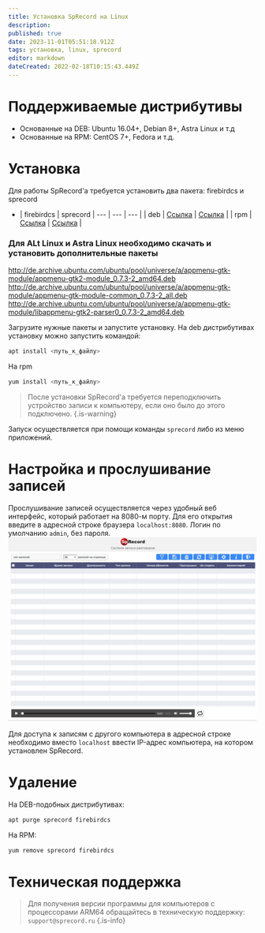 ```yaml
---
title: Установка SpRecord на Linux
description: 
published: true
date: 2023-11-01T05:51:18.912Z
tags: установка, linux, sprecord
editor: markdown
dateCreated: 2022-02-18T10:15:43.449Z
---
```


# Поддерживаемые дистрибутивы
- Основанные на DEB: Ubuntu 16.04+, Debian 8+, Astra Linux и т.д
- Основанные на RPM: CentOS 7+, Fedora и т.д.

# Установка

Для работы SpRecord'а требуется установить два пакета: firebirdcs и sprecord

- | firebirdcs | sprecord
| --- | --- | --- |
| deb | [Ссылка](https://sprecord.ru/files/downloads/linux/native/firebirdcs_2.5.9.27139_amd64.deb) | [Ссылка](https://sprecord.ru/files/downloads/linux/native/sprecord_1.2.0.151_amd64.deb) |
| rpm | [Ссылка](https://sprecord.ru/files/downloads/linux/native/firebirdcs-2.5.9.27139.x86_64.rpm) | [Ссылка](https://sprecord.ru/files/downloads/linux/native/sprecord-1.2.0.151.x86_64.rpm) |

### Для ALt Linux и Astra Linux необходимо скачать и установить дополнительные пакеты

http://de.archive.ubuntu.com/ubuntu/pool/universe/a/appmenu-gtk-module/appmenu-gtk2-module_0.7.3-2_amd64.deb
http://de.archive.ubuntu.com/ubuntu/pool/universe/a/appmenu-gtk-module/appmenu-gtk-module-common_0.7.3-2_all.deb
http://de.archive.ubuntu.com/ubuntu/pool/universe/a/appmenu-gtk-module/libappmenu-gtk2-parser0_0.7.3-2_amd64.deb

Загрузите нужные пакеты и запустите установку. На deb дистрибутивах установку можно запустить командой:
```bash
apt install <путь_к_файлу>
```
На rpm
```bash
yum install <путь_к_файлу>
```
> После установки SpRecord'а требуется переподключить устройство записи к компьютеру, если оно было до этого подключено.
{.is-warning}

Запуск осуществляется при помощи команды `sprecord` либо из меню приложений.

# Настройка и прослушивание записей
Прослушивание записей осуществляется через удобный веб интерфейс, который работает на 8080-м порту. Для его открытия введите в адресной строке браузера `localhost:8080`. Логин по умолчанию `admin`, без пароля.
![sprecord_linux_web.jpg](/sprecord/screenshots/sprecord_linux_web.jpg)

Для доступа к записям с другого компьютера в адресной строке необходимо вместо `localhost` ввести IP-адрес компьютера, на котором установлен SpRecord.

# Удаление
На DEB-подобных дистрибутивах:
```bash
apt purge sprecord firebirdcs
```
На RPM:
```bash
yum remove sprecord firebirdcs
```

# Техническая поддержка

> Для получения версии программы для компьютеров с процессорами ARM64 обращайтесь в техническую поддержку: `support@sprecord.ru`
{.is-info}

